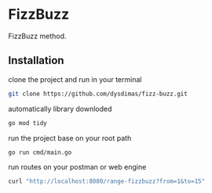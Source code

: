 # FizzBuzz

FizzBuzz method.

## Installation

clone the project and run in your terminal

```bash
git clone https://github.com/dysdimas/fizz-buzz.git
```

automatically library downloded

```bash
go mod tidy
```

run the project base on your root path

```bash
go run cmd/main.go
```

run routes on your postman or web engine

```bash
curl "http://localhost:8080/range-fizzbuzz?from=1&to=15"
```
